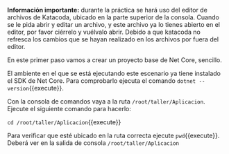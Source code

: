 **Información importante:** durante la práctica se hará uso del editor de archivos de Katacoda, ubicado en la parte superior de la consola. Cuando se le pida abrir y editar un archivo, y este archivo ya lo tienes abierto en el editor, por favor ciérrelo y vuélvalo abrir. Debido a que katacoda no refresca los cambios que se hayan realizado en los archivos por fuera del editor.

En este primer paso vamos a crear un proyecto base de Net Core, sencillo.

El ambiente en el que se está ejecutando este escenario ya tiene instalado el SDK de Net Core. Para comprobarlo ejecuta el comando `dotnet --version`{{execute}}.

Con la consola de comandos vaya a la ruta  `/root/taller/Aplicacion`. Ejecute el siguiente comando para hacerlo:

`cd /root/taller/Aplicacion`{{execute}}

Para verificar que esté ubicado en la ruta correcta ejecute `pwd`{{execute}}. Deberá ver en la salida de consola `/root/taller/Aplicacion`